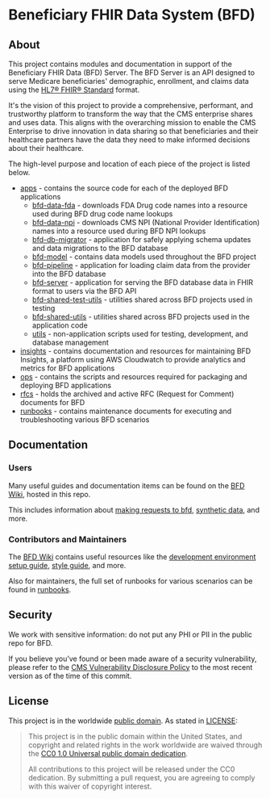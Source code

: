 Beneficiary FHIR Data System (BFD)
====================================

## About

This project contains modules and documentation in support of the Beneficiary FHIR Data (BFD) Server. 
The BFD Server is an API designed to serve Medicare beneficiaries' demographic, enrollment, and claims data using the [HL7® FHIR® Standard](https://www.hl7.org/fhir/overview.html) format.

It's the vision of this project to provide a comprehensive, performant, and trustworthy platform to transform the way that the CMS enterprise shares and uses data.
This aligns with the overarching mission to enable the CMS Enterprise to drive innovation in data sharing so that beneficiaries and their healthcare partners have the data they
need to make informed decisions about their healthcare.

The high-level purpose and location of each piece of the project is listed below.

* [apps](apps) - contains the source code for each of the deployed BFD applications
  * [bfd-data-fda](apps/bfd-data-fda) - downloads FDA Drug code names into a resource used during BFD drug code name lookups
  * [bfd-data-npi](apps/bfd-data-npi) - downloads CMS NPI (National Provider Identification) names into a resource used during BFD NPI lookups
  * [bfd-db-migrator](apps/bfd-db-migrator) - application for safely applying schema updates and data migrations to the BFD database
  * [bfd-model](apps/bfd-model) - contains data models used throughout the BFD project
  * [bfd-pipeline](apps/bfd-pipeline) - application for loading claim data from the provider into the BFD database
  * [bfd-server](apps/bfd-server) - application for serving the BFD database data in FHIR format to users via the BFD API
  * [bfd-shared-test-utils](apps/bfd-shared-test-utils) - utilities shared across BFD projects used in testing
  * [bfd-shared-utils](apps/bfd-shared-utils) - utilities shared across BFD projects used in the application code
  * [utils](apps/utils) - non-application scripts used for testing, development, and database management
* [insights](insights) - contains documentation and resources for maintaining BFD Insights, a platform using AWS Cloudwatch to provide analytics and metrics for BFD applications
* [ops](ops) - contains the scripts and resources required for packaging and deploying BFD applications
* [rfcs](rfcs) - holds the archived and active RFC (Request for Comment) documents for BFD
* [runbooks](runbooks) - contains maintenance documents for executing and troubleshooting various BFD scenarios 

## Documentation

### Users

Many useful guides and documentation items can be found on the [BFD Wiki](https://github.com/CMSgov/beneficiary-fhir-data/wiki), hosted in this repo.

This includes information about [making requests to bfd](https://github.com/CMSgov/beneficiary-fhir-data/wiki/Making-Requests-to-BFD), 
[synthetic data](https://github.com/CMSgov/beneficiary-fhir-data/wiki/Synthetic-Data-Guide), and more.

### Contributors and Maintainers

The [BFD Wiki](https://github.com/CMSgov/beneficiary-fhir-data/wiki) contains useful
resources like the [development environment setup guide](https://github.com/CMSgov/beneficiary-fhir-data/wiki/Local-Environment-Setup-for-BFD-Development),
[style guide](https://github.com/CMSgov/beneficiary-fhir-data/wiki/BFD-Code-Style-Guide), and more.

Also for maintainers, the full set of runbooks for various scenarios can be found in [runbooks](https://github.com/CMSgov/beneficiary-fhir-data/tree/master/runbooks).

## Security

We work with sensitive information: do not put any PHI or PII in the public repo for BFD.

If you believe you’ve found or been made aware of a security vulnerability, please refer to 
the [CMS Vulnerability Disclosure Policy](https://www.cms.gov/Research-Statistics-Data-and-Systems/CMS-Information-Technology/CIO-Directives-and-Policies/Downloads/CMS-Vulnerability-Disclosure-Policy.pdf) 
to the most recent version as of the time of this commit.

## License

This project is in the worldwide [public domain](LICENSE.md). As stated in [LICENSE](LICENSE.md):

> This project is in the public domain within the United States, and copyright and related rights in the work worldwide are waived through the [CC0 1.0 Universal public domain dedication](https://creativecommons.org/publicdomain/zero/1.0/).
>
> All contributions to this project will be released under the CC0 dedication. By submitting a pull request, you are agreeing to comply with this waiver of copyright interest.
